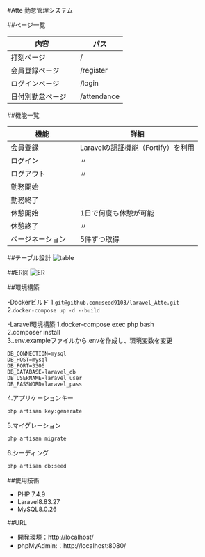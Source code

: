 #Atte
勤怠管理システム

##ページ一覧

内容 | パス 
--- | --- 
打刻ページ|/
会員登録ページ |/register
ログインページ |/login
日付別勤怠ページ　|/attendance

##機能一覧

|機能 | 詳細 |
|--- | --- |
|会員登録| Laravelの認証機能（Fortify）を利用|
|ログイン |〃|
|ログアウト |〃|
|勤務開始　||
|勤務終了||
|休憩開始 |1日で何度も休憩が可能|
|休憩終了 |〃|
|ページネーション　|5件ずつ取得|

##テーブル設計
![table](https://github.com/seed9103/laravel_Atte/assets/154680643/c9e4e577-e595-4ab1-9947-987809a723c1)

##ER図
![ER](https://github.com/seed9103/laravel_Atte/assets/154680643/3746872f-5885-4b6a-8551-d34eef55b7fe)

##環境構築

-Dockerビルド
1.`git@github.com:seed9103/laravel_Atte.git`  
2.`docker-compose up -d --build`

-Laravel環境構築
1.docker-compose exec php bash  
2.composer install  
3..env.exampleファイルから.envを作成し、環境変数を変更  
``` text
DB_CONNECTION=mysql
DB_HOST=mysql
DB_PORT=3306
DB_DATABASE=laravel_db
DB_USERNAME=laravel_user
DB_PASSWORD=laravel_pass
```
4.アプリケーションキー
``` bash
php artisan key:generate
```
5.マイグレーション
``` bash
php artisan migrate
```
6.シーディング
``` bash
php artisan db:seed
```

##使用技術
- PHP 7.4.9
- Laravel8.83.27
- MySQL8.0.26

##URL
- 開発環境：http://localhost/
- phpMyAdmin:：http://localhost:8080/